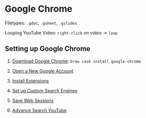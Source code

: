 # Google Chrome

Filetypes: `.gdoc`, `.gsheet`, `.gslides`

Looping YouTube Video: `right-click` on video -> `loop`

## Setting up Google Chrome

1. [Download Google Chrome](https://www.google.com/chrome/):
   `brew cask install google-chrome`
2. [Open a New Google Account](https://accounts.google.com/signup/v2)

3. [Install Extensions](https://github.com/briancrink/dotfiles/blob/master/.web/.extension)

4. [Set up Custom Search Engines](https://github.com/briancrink/dotfiles/blob/master/.web/.searchengine)

5. [Save Web Sessions](https://github.com/briancrink/dotfiles/blob/master/.web/.sessionbuddy)

6. [Advance Search YouTube](https://tubularinsights.com/advanced-youtube-search-tips/)
